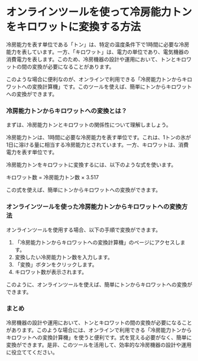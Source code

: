 オンラインツールを使って冷房能力トンをキロワットに変換する方法
===============================

冷房能力を表す単位である「トン」は、特定の温度条件下で1時間に必要な冷房能力を表しています。一方、「キロワット」は、電力の単位であり、電気機器の消費電力を表します。このため、冷房機器の設計や運用において、トンとキロワットの間の変換が必要になることがあります。

このような場合に便利なのが、オンラインで利用できる「冷房能力トンからキロワットへの変換計算機」です。このツールを使えば、簡単にトンからキロワットへの変換ができます。

### 冷房能力トンからキロワットへの変換とは？

まずは、冷房能力トンとキロワットの関係性について理解しましょう。

冷房能力トンは、1時間に必要な冷房能力を表す単位です。これは、1トンの氷が1日に溶ける量に相当する冷房能力とされています。一方、キロワットは、消費電力を表す単位です。

冷房能力トンをキロワットに変換するには、以下のような式を使います。

キロワット数 = 冷房能力トン数 × 3.517

この式を使えば、簡単にトンからキロワットへの変換ができます。

### オンラインツールを使った冷房能力トンからキロワットへの変換方法

オンラインツールを使用する場合、以下の手順で変換ができます。

1. 「冷房能力トンからキロワットへの変換計算機」のページにアクセスします。
2. 変換したい冷房能力トン数を入力します。
3. 「変換」ボタンをクリックします。
4. キロワット数が表示されます。

このように、オンラインツールを使えば、簡単にトンからキロワットへの変換ができます。

### まとめ

冷房機器の設計や運用において、トンとキロワットの間の変換が必要になることがあります。このような場合には、オンラインで利用できる「冷房能力トンからキロワットへの変換計算機」を使うと便利です。式を覚える必要がなく、簡単に変換ができます。是非、このツールを活用して、効率的な冷房機器の設計や運用に役立ててください。